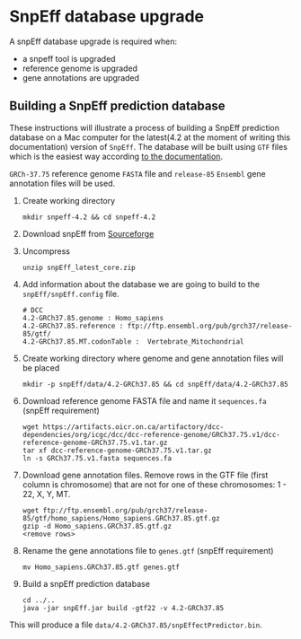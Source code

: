 # SnpEff database upgrade

A snpEff database upgrade is required when:

- a snpeff tool is upgraded
- reference genome is upgraded
- gene annotations are upgraded

## Building a SnpEff prediction database
These instructions will illustrate a process of building a SnpEff prediction database on a Mac computer for the latest(4.2 at the moment of writing this documentation) version of `SnpEff`.  The database will be built using `GTF` files which is the easiest way according [to the documentation](http://snpeff.sourceforge.net/SnpEff_manual.html#databases).

`GRCh-37.75` reference genome `FASTA` file and `release-85` `Ensembl` gene annotation files will be used.



1. Create working directory

	```
	mkdir snpeff-4.2 && cd snpeff-4.2
	```

2. Download snpEff from [Sourceforge](http://snpeff.sourceforge.net/download.html)
3. Uncompress

	```
	unzip snpEff_latest_core.zip
	```
	
4. Add information about the database we are going to build to the `snpEff/snpEff.config` file.

	```
	# DCC
	4.2-GRCh37.85.genome : Homo_sapiens
	4.2-GRCh37.85.reference : ftp://ftp.ensembl.org/pub/grch37/release-85/gtf/
	4.2-GRCh37.85.MT.codonTable :  Vertebrate_Mitochondrial
	```
	
5. Create working directory where genome and gene annotation files will be placed

	```
	mkdir -p snpEff/data/4.2-GRCh37.85 && cd snpEff/data/4.2-GRCh37.85
	```
	
6. Download reference genome FASTA file and name it `sequences.fa` (snpEff requirement)

	```
	wget https://artifacts.oicr.on.ca/artifactory/dcc-dependencies/org/icgc/dcc/dcc-reference-genome/GRCh37.75.v1/dcc-reference-genome-GRCh37.75.v1.tar.gz
	tar xf dcc-reference-genome-GRCh37.75.v1.tar.gz
	ln -s GRCh37.75.v1.fasta sequences.fa
	```
	
7. Download gene annotation files. Remove rows in the GTF file (first column is chromosome) that are not for one of these chromosomes: 1 - 22, X, Y, MT.

	```
	wget ftp://ftp.ensembl.org/pub/grch37/release-85/gtf/homo_sapiens/Homo_sapiens.GRCh37.85.gtf.gz
	gzip -d Homo_sapiens.GRCh37.85.gtf.gz
	<remove rows>
	```
	
8. Rename the gene annotations file to `genes.gtf` (snpEff requirement)

	```
	mv Homo_sapiens.GRCh37.85.gtf genes.gtf
	```
	
9. Build a snpEff prediction database

	```
	cd ../..
	java -jar snpEff.jar build -gtf22 -v 4.2-GRCh37.85
	```
	
This will produce a file `data/4.2-GRCh37.85/snpEffectPredictor.bin`.
